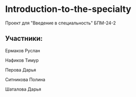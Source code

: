 # Introduction-to-the-specialty
Проект для "Введение в специальность" БПМ-24-2
## Участники:
Ермаков Руслан

Нафиков Тимур

Перова Дарья

Ситникова Полина

Шаталова Дарья

